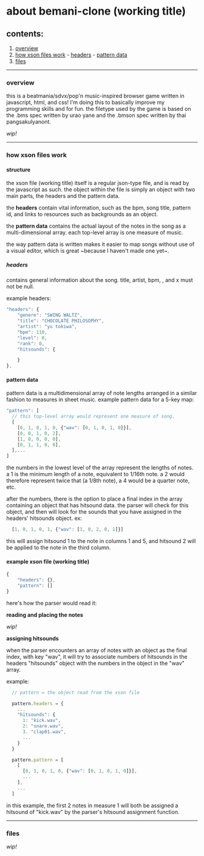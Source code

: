 # about bemani-clone (working title)

## contents:

  1. [overview](#overview)
  1. [how xson files work](#how-xson-files-work)
    - [headers](#headers)
    - [pattern data](#pattern-data)
  1. [files](#files)

***

### overview

this is a beatmania/sdvx/pop'n music-inspired browser game written in javascript, html, and css! I'm doing this to basically improve my programming skills and for fun. the filetype used by the game is based on the .bms spec written by urao yane and the .bmson spec written by thai pangsakulyanont.

*wip!*

***

### how xson files work

#### structure

the xson file (working title) itself is a regular json-type file, and is read by the javascript as such. the object within the file is simply an object with two main parts, the headers and the pattern data.

the **headers** contain vital information, such as the bpm, song title, pattern id, and links to resources such as backgrounds as an object.

the **pattern data** contains the actual layout of the notes in the song as a multi-dimensional array. each top-level array is one measure of music.

the way pattern data is written makes it easier to map songs without use of a visual editor, which is great ~because I haven't made one yet~.

##### headers

contains general information about the song. title, artist, bpm, , and x must not be null.

example headers:

```javascript
"headers": {
    "genere": "SWING WALTZ",
    "title": "CHOCOLATE PHILOSOPHY",
    "artist": "yu tokiwa",
    "bpm": 110,
    "level": 0,
    "rank": 0,
    "hitsounds": {

    }
},
```

#### pattern data

pattern data is a multidimensional array of note lengths arranged in a similar fashion to measures in sheet music.
example pattern data for a 5-key map:

```javascript
"pattern": [
  // this top-level array would represent one measure of song.
  [
    [0, 1, 0, 1, 0, {"wav": [0, 1, 0, 1, 0]}],
    [0, 0, 1, 0, 2],
    [1, 0, 0, 0, 0],
    [0, 1, 1, 0, 0],
  ],...
]
```

the numbers in the lowest level of the array represent the lengths of notes. a 1 is the minimum length of a note, equivalent to 1/16th note. a 2 would therefore represent twice that (a 1/8th note), a 4 would be a quarter note, etc.

after the numbers, there is the option to place a final index in the array containing an object that has hitsound data. the parser will check for this object, and then will look for the sounds that you have assigned in the headers' hitsounds object. ex:

```javascript
  [1, 0, 1, 0, 1, {"wav": [1, 0, 2, 0, 1]}]
```
this will assign hitsound 1 to the note in columns 1 and 5, and hitsound 2 will be applied to the note in the third column.

#### example xson file (working title)

```javascript
{
    "headers": {},
    "pattern": []
}
```

here's how the parser would read it:

**reading and placing the notes**

*wip!*

**assigning hitsounds**

when the parser encounters an array of notes with an object as the final index, with key "wav", it will try to associate numbers of hitsounds in the headers "hitsounds" object with the numbers in the object in the "wav" array.

example:

```javascript
  // pattern = the object read from the xson file

  pattern.headers = {
    ...
    "hitsounds": {
      1: "kick.wav",
      2: "snare.wav",
      3. "clap01.wav",
      ...
    }
  }

  pattern.pattern = [
    [
      [0, 1, 0, 1, 0, {"wav": [0, 1, 0, 1, 0]}],
      ...
    ],
    ...
  ]

```

in this example, the first 2 notes in measure 1 will both be assigned a hitsound of "kick.wav" by the parser's hitsound assignment function.

***

### files

*wip!*
